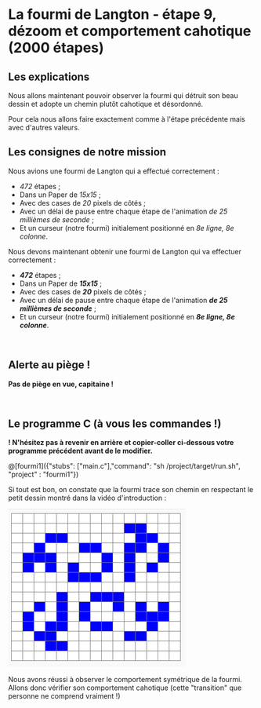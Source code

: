 # La fourmi de Langton - étape 9, dézoom et comportement cahotique (2000 étapes)

## Les explications

Nous allons maintenant pouvoir observer la fourmi qui détruit son beau dessin et adopte un chemin plutôt cahotique et désordonné.

Pour cela nous allons faire exactement comme à l'étape précédente mais avec d'autres valeurs.

## Les consignes de notre mission

Nous avions une fourmi de Langton qui a effectué correctement :
- *472* étapes ;
- Dans un Paper de *15x15* ;
- Avec des cases de *20* pixels de côtés ;
- Avec un délai de pause entre chaque étape de l'animation *de 25 millièmes de seconde* ;
- Et un curseur (notre fourmi) initialement positionné en *8e ligne, 8e colonne*.

Nous devons maintenant obtenir une fourmi de Langton qui va effectuer correctement :
- ***472*** étapes ;
- Dans un Paper de ***15x15*** ;
- Avec des cases de ***20*** pixels de côtés ;
- Avec un délai de pause entre chaque étape de l'animation ***de 25 millièmes de seconde*** ;
- Et un curseur (notre fourmi) initialement positionné en ***8e ligne, 8e colonne***.
<br />

## Alerte au piège !

**Pas de piège en vue, capitaine !**

<br />

## Le programme C (à vous les commandes !)

**! N'hésitez pas à revenir en arrière et copier-coller ci-dessous votre programme précédent avant de le modifier.**

@[fourmi1]({"stubs": ["main.c"],"command": "sh /project/target/run.sh", "project" : "fourmi1"})

Si tout est bon, on constate que la fourmi trace son chemin en respectant le petit dessin montré dans la vidéo d'introduction :

![dessin472etapes](img/dessin472etapes.PNG)

Nous avons réussi à observer le comportement symétrique de la fourmi. Allons donc vérifier son comportement cahotique (cette "transition" que personne ne comprend vraiment !)


